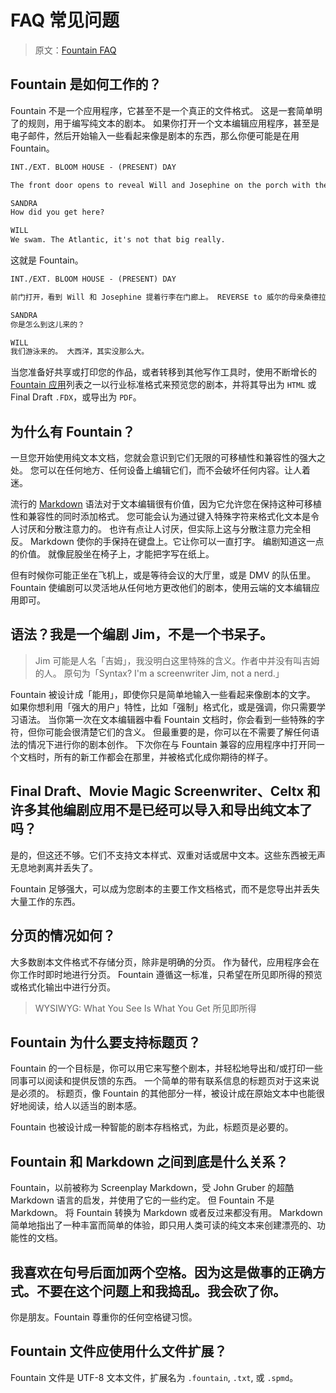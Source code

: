 # FAQ 常见问题

> 原文：[Fountain FAQ](https://fountain.io/faq)

## Fountain 是如何工作的？

Fountain 不是一个应用程序，它甚至不是一个真正的文件格式。
这是一套简单明了的规则，用于编写纯文本的剧本。
如果你打开一个文本编辑应用程序，甚至是电子邮件，然后开始输入一些看起来像是剧本的东西，那么你便可能是在用 Fountain。

```md
INT./EXT. BLOOM HOUSE - (PRESENT) DAY

The front door opens to reveal Will and Josephine on the porch with their bags. REVERSE to Will's mother Sandra (53), surprised and a little annoyed.

SANDRA
How did you get here?

WILL
We swam. The Atlantic, it's not that big really.
```

这就是 Fountain。

```md
INT./EXT. BLOOM HOUSE - (PRESENT) DAY

前门打开，看到 Will 和 Josephine 提着行李在门廊上。 REVERSE to 威尔的母亲桑德拉（53 岁），她很惊讶，有点恼火。

SANDRA
你是怎么到这儿来的？

WILL
我们游泳来的。 大西洋，其实没那么大。
```

当您准备好共享或打印您的作品，或者转移到其他写作工具时，使用不断增长的 [Fountain 应用](http://fountain.io/apps)列表之一以行业标准格式来预览您的剧本，并将其导出为 `HTML` 或 Final Draft `.FDX`，或导出为 `PDF`。

## 为什么有 Fountain？

一旦您开始使用纯文本文档，您就会意识到它们无限的可移植性和兼容性的强大之处。
您可以在任何地方、任何设备上编辑它们，而不会破坏任何内容。让人着迷。

流行的 [Markdown](http://daringfireball.net/projects/markdown/) 语法对于文本编辑很有价值，因为它允许您在保持这种可移植性和兼容性的同时添加格式。
您可能会认为通过键入特殊字符来格式化文本是令人讨厌和分散注意力的。
也许有点让人讨厌，但实际上这与分散注意力完全相反。
Markdown 使你的手保持在键盘上。它让你可以一直打字。
编剧知道这一点的价值。
就像屁股坐在椅子上，才能把字写在纸上。

但有时候你可能正坐在飞机上，或是等待会议的大厅里，或是 DMV 的队伍里。
Fountain 使编剧可以灵活地从任何地方更改他们的剧本，使用云端的文本编辑应用即可。

## 语法？我是一个编剧 Jim，不是一个书呆子。

> Jim 可能是人名「吉姆」，我没明白这里特殊的含义。作者中并没有叫吉姆的人。
> 原句为「Syntax? I'm a screenwriter Jim, not a nerd.」

Fountain 被设计成「能用」，即使你只是简单地输入一些看起来像剧本的文字。
如果你想利用「强大的用户」特性，比如「强制」格式化，或是强调，你只需要学习语法。
当你第一次在文本编辑器中看 Fountain 文档时，你会看到一些特殊的字符，但你可能会很清楚它们的含义。
但最重要的是，你可以在不需要了解任何语法的情况下进行你的剧本创作。
下次你在与 Fountain 兼容的应用程序中打开同一个文档时，所有的新工作都会在那里，并被格式化成你期待的样子。

## Final Draft、Movie Magic Screenwriter、Celtx 和许多其他编剧应用不是已经可以导入和导出纯文本了吗？

是的，但这还不够。它们不支持文本样式、双重对话或居中文本。这些东西被无声无息地剥离并丢失了。

Fountain 足够强大，可以成为您剧本的主要工作文档格式，而不是您导出并丢失大量工作的东西。

## 分页的情况如何？

大多数剧本文件格式不存储分页，除非是明确的分页。
作为替代，应用程序会在你工作时即时地进行分页。
Fountain 遵循这一标准，只希望在所见即所得的预览或格式化输出中进行分页。

> WYSIWYG: What You See Is What You Get 所见即所得

## Fountain 为什么要支持标题页？

Fountain 的一个目标是，你可以用它来写整个剧本，并轻松地导出和/或打印一些同事可以阅读和提供反馈的东西。
一个简单的带有联系信息的标题页对于这来说是必须的。
标题页，像 Fountain 的其他部分一样，被设计成在原始文本中也能很好地阅读，给人以适当的剧本感。

Fountain 也被设计成一种智能的剧本存档格式，为此，标题页是必要的。

## Fountain 和 Markdown 之间到底是什么关系？

Fountain，以前被称为 Screenplay Markdown，受 John Gruber 的超酷 Markdown 语言的启发，并使用了它的一些约定。
但 Fountain 不是 Markdown。
将 Fountain 转换为 Markdown 或者反过来都没有用。
Markdown 简单地指出了一种丰富而简单的体验，即只用人类可读的纯文本来创建漂亮的、功能性的文档。

## 我喜欢在句号后面加两个空格。因为这是做事的正确方式。不要在这个问题上和我捣乱。我会砍了你。

你是朋友。Fountain 尊重你的任何空格键习惯。

## Fountain 文件应使用什么文件扩展？

Fountain 文件是 UTF-8 文本文件，扩展名为 `.fountain`, `.txt`, 或 `.spmd`。
